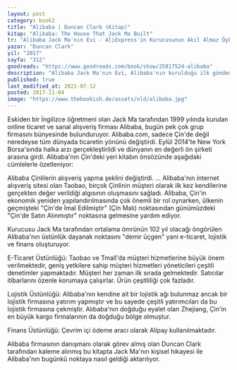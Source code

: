 ```yaml
---
layout: post  
category: book2  
title: "Alibaba | Duncan Clark (Kitap)"  
kitap: "Alibaba: The House That Jack Ma Built"  
tr: "Alibaba Jack Ma'nın Evi - AliExpress'in Kurucusunun Akıl Almaz Öyküsü"  
yazar: "Duncan Clark"  
yil: "2017"  
sayfa: "312"  
goodreads: "https://www.goodreads.com/book/show/25817524-alibaba"
description: "Alibaba Jack Ma'nın Evi, Alibaba'nın kurulduğu ilk günden günümüze uzanan hikayesini anlatıyor."
published: true
last_modified_at: 2021-07-12
posted: 2017-11-04
image: "https://www.thebookish.de/assets/old/alibaba.jpg"
---
```


Eskiden bir İngilizce öğretmeni olan Jack Ma tarafından 1999 yılında kurulan online ticaret ve sanal alışveriş firması Alibaba, bugün pek çok grup firmasını bünyesinde bulunduruyor. Alibaba.com, sadece Çin'de değil neredeyse tüm dünyada ticaretin yönünü değiştirdi. Eylül 2014'te New York Borsa'sında halka arzı gerçekleştirildi ve dünyanın en değerli ön şirketi arasına girdi. Alibaba'nın Çin'deki yeri kitabın önsözünde aşağıdaki cümlelerle özetleniyor:  
  
Alibaba Çinlilerin alışveriş yapma şeklini değiştirdi. ... Alibaba'nın internet alışveriş sitesi olan Taobao, birçok Çinlinin müşteri olarak ilk kez kendilerine gerçekten değer verildiği algısının oluşmasını sağladı. Alibaba, Çin'in ekonomik yeniden yapılandırılmasında çok önemli bir rol oynarken, ülkenin geçmişteki "Çin'de İmal Edilmiştir" (Çin Malı) noktasından günümüzdeki "Çin'de Satın Alınmıştır" noktasına gelmesine yardım ediyor.  
  
Kurucusu Jack Ma tarafından ortalama ömrünün 102 yıl olacağı öngörülen Alibaba'nın üstünlük dayanak noktasını "demir üçgen" yani e-ticaret, lojistik ve finans oluşturuyor.  
  
E-Ticaret Üstünlüğü: Taobao ve Tmall'da müşteri hizmetlerine büyük önem verilmektedir, geniş yetkilere sahip müşteri hizmetleri yöneticileri çeşitli denetimler yapmaktadır. Müşteri her zaman ilk sırada gelmektedir. Satıcılar itibarlarını özenle korumaya çalışırlar. Ürün çeşitliliği çok fazladır.  
  
Lojistik Üstünlüğü: Alibaba'nın kendine ait bir lojistik ağı bulunmaz ancak bir lojistik firmasına yatırım yapmıştır ve bu sayede çeşitli yatırımcıları da bu lojistik firmasına çekmiştir. Alıbaba'nın doğduğu eyalet olan Zhejiang, Çin'in en büyük kargo firmalarının da doğduğu bölge olmuştur.  
  
Finans Üstünlüğü: Çevrim içi ödeme aracı olarak Alipay kullanılmaktadır.  
  
Alibaba firmasının danışmanı olarak görev almış olan Duncan Clark tarafından kaleme alınmış bu kitapta Jack Ma'nın kişisel hikayesi ile Alibaba'nın bugünkü noktaya nasıl geldiği aktarılıyor.  
  
